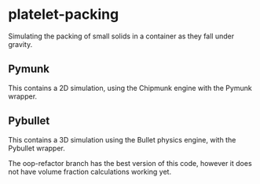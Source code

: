 # platelet-packing

Simulating the packing of small solids in a container as they fall under gravity.

## Pymunk

This contains a 2D simulation, using the Chipmunk engine with the Pymunk wrapper.

## Pybullet

This contains a 3D simulation using the Bullet physics engine, with the Pybullet wrapper. 

The oop-refactor branch has the best version of this code, however it does not have volume fraction calculations working yet.